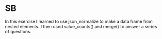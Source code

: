 # SB
In this exercise I learned to use json_normalize to make a data frame from nested elements. 
I then used value_counts() and merge() to answer a series of questions.
